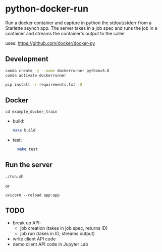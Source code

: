 # python-docker-run
Run a docker container and capture in python the stdout/stderr from a
Starlette asynch app. The server takes in a job spec and runs the
job in a container and streams the container's output to the caller

uses: https://github.com/docker/docker-py

## Development

```bash
conda create -y --name dockerrunner python=3.8
conda activate dockerrunner

pip install -r requirements.txt -U
```

## Docker

`cd example_docker_train`

- build:

  ```bash
  make build
  ```

- test:

  ```bash
    make test
  ```

## Run the server

`./run.sh`

or

`uvicorn --reload app:app`

## TODO

  - break up API:
    - job creation (takes in job spec, returns ID)
    - job run (takes in ID, streams output)
  - write client API code
  - demo client API code in Jupyter Lab
